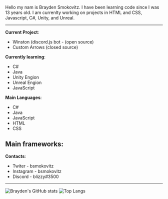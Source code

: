 Hello my nam is Brayden Smokovitz. I have been learning code since I was 13 years old. I am currenlty working on projects in HTML and CSS, Javascript, C#, Unity, and Unreal.

---

**Current Project**:
- Winston (discord.js bot - (open source)
- Custom Arrows (closed source)

**Currently learning**:
- C#
- Java
- Unity Engion
- Unreal Engion
- JavaScript

**Main Languages**:
- C#
- Java
- JavaScript
- HTML 
- CSS

**Main frameworks**:
- 

**Contacts**:
- Twiter - bsmokovitz
- Instagram - bsmokovitz
- Discord - blizzy#3500

---
![Brayden's GitHub stats](https://github-readme-stats.vercel.app/api?username=bsmokovitz&show_icons=true&theme=react)
![Top Langs](https://github-readme-stats.vercel.app/api/top-langs/?username=bsmokovitz&layout=compact&theme=react)

